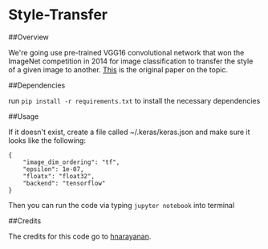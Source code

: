 # Style-Transfer

##Overview

We're going use pre-trained VGG16 convolutional network that won the ImageNet competition in 2014 for image classification to transfer the style of a given image to another. [This](https://arxiv.org/abs/1508.06576) is the original paper on the topic.


##Dependencies

run `pip install -r requirements.txt` to install the necessary dependencies


##Usage

If it doesn't exist, create a file called ~/.keras/keras.json and make sure it looks like the following:

   ````
   {
       "image_dim_ordering": "tf",
       "epsilon": 1e-07,
       "floatx": "float32",
       "backend": "tensorflow"
   }
   ````

Then you can run the code via typing `jupyter notebook` into terminal


##Credits


The credits for this code go to [hnarayanan](https://harishnarayanan.org/writing/artistic-style-transfer/).





